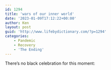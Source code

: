 ```yaml
---
id: 1294
title: 'wars of our inner world'
date: '2023-01-09T17:12:22+00:00'
author: Ken
layout: post
guid: 'http://www.lifebydictionary.com/?p=1294'
categories:
    - Pandemic
    - Recovery
    - 'The Ending'
---
```


There’s no black celebration for this moment: